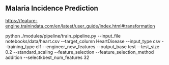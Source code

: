 ## Malaria Incidence Prediction


https://feature-engine.trainindata.com/en/latest/user_guide/index.html#transformation

python ./modules/pipeline/train_pipeline.py --input_file notebooks/data/heart.csv --target_column HeartDisease --input_type csv --training_type clf --engineer_new_features --output_base test --test_size 0.2 --standard_scaling --feature_selection --feature_selection_method addition --selectkbest_num_features 32